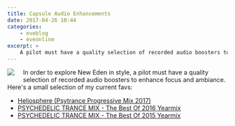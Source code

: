 ```yaml
---
title: Capsule Audio Enhancements
date: 2017-04-26 10:44
categories:
    - eveblog
    - eveonline
excerpt: >
    A pilot must have a quality selection of recorded audio boosters to enhance focus and ambiance. Here's a small selection of my current favs.
---
```


<img style="float:left; margin:0 20px 10px 0;" src="http://i.imgur.com/8UVYmD7.png"> In order to explore New Eden in style, a pilot must have a quality selection of recorded audio boosters to enhance focus and ambiance. Here's a small selection of my current favs:

- [Heliosphere (Psytrance Progressive Mix 2017)](https://youtu.be/ZaD-lIRUdGc)
- [PSYCHEDELIC TRANCE MIX - The Best Of 2016 Yearmix](https://youtu.be/5j4L7DJalX0)
- [PSYCHEDELIC TRANCE MIX - The Best Of 2015 Yearmix](https://youtu.be/dVHiAOQHn9g)
